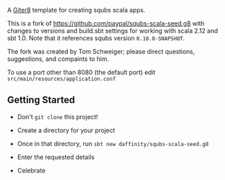 A [Giter8][g8] template for creating squbs scala apps.

[g8]: http://www.foundweekends.org/giter8/

This is a fork of https://github.com/paypal/squbs-scala-seed.g8 with changes to versions and build.sbt settings for working with scala 2.12 and sbt 1.0.  Note that it references squbs version `0.10.0-SNAPSHOT`.

The fork was created by Tom Schweiger; please direct questions, suggestions, and compaints to him.

To use a port other than 8080 (the default port) edit `src/main/resources/application.conf` 

Getting Started
---------------
 
* Don't `git clone` this project!  

* Create a directory for your project

* Once in that directory, run   `sbt new daffinity/squbs-scala-seed.g8`

* Enter the requested details

* Celebrate


